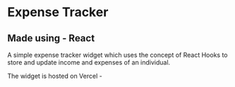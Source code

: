 # Expense Tracker
## Made using - React
A simple expense tracker widget which uses the concept of React Hooks to store and update income and expenses of an individual.

The widget is hosted on Vercel - 